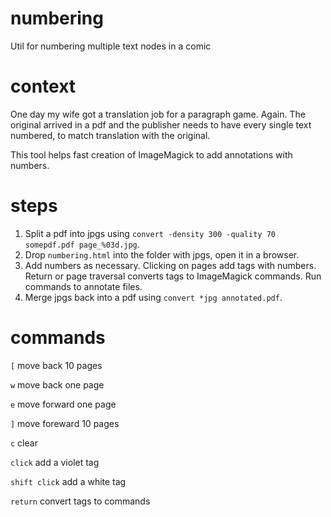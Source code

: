 # numbering
Util for numbering multiple text nodes in a comic


# context
One day my wife got a translation job for a paragraph game. Again. The original arrived in a pdf and the publisher needs to have every single text numbered, to match translation with the original. 

This tool helps fast creation of ImageMagick to add annotations with numbers. 

# steps
1. Split a pdf into jpgs using `convert -density 300 -quality 70 somepdf.pdf page_%03d.jpg`.
2. Drop `numbering.html` into the folder with jpgs, open it in a browser.
3. Add numbers as necessary. Clicking on pages add tags with numbers. Return or page traversal converts tags to ImageMagick commands. Run commands to annotate files.
4. Merge jpgs back into a pdf using `convert *jpg annotated.pdf`.

# commands
`[` move back 10 pages

`w` move back one page

`e` move forward one page

`]` move foreward 10 pages

`c` clear

`click` add a violet tag

`shift click` add a white tag

`return` convert tags to commands
